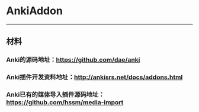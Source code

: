 # AnkiAddon

---
## 材料
### Anki的源码地址：https://github.com/dae/anki
### Anki插件开发资料地址：http://ankisrs.net/docs/addons.html
### Anki已有的媒体导入插件源码地址：https://github.com/hssm/media-import
